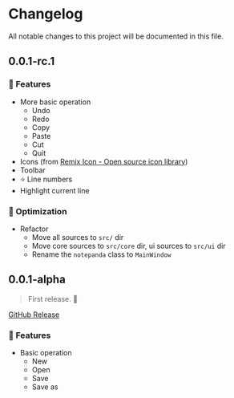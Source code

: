 # Changelog

All notable changes to this project will be documented in this file.

## 0.0.1-rc.1

### 🌵 Features

- More basic operation
  - Undo
  - Redo
  - Copy
  - Paste
  - Cut
  - Quit
- Icons (from [Remix Icon - Open source icon library](https://remixicon.com/))
- Toolbar
- :star: Line numbers
- Highlight current line

### 🦋 Optimization

- Refactor
  - Move all sources to `src/` dir
  - Move core sources to `src/core` dir, ui sources to `src/ui` dir
  - Rename the `notepanda` class to `MainWindow`

## 0.0.1-alpha

> First release. :beers:

[GitHub Release](https://github.com/ChungZH/notepanda/releases/tag/v0.0.1-alpha)

### 🌵 Features

- Basic operation
  - New
  - Open
  - Save
  - Save as
